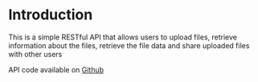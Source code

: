 # Introduction

This is a simple RESTful API that allows users to upload files, retrieve
information about the files, retrieve the file data and share uploaded files
with other users

API code available on
[Github](https://github.com/levinworld/alx-files_manager)
